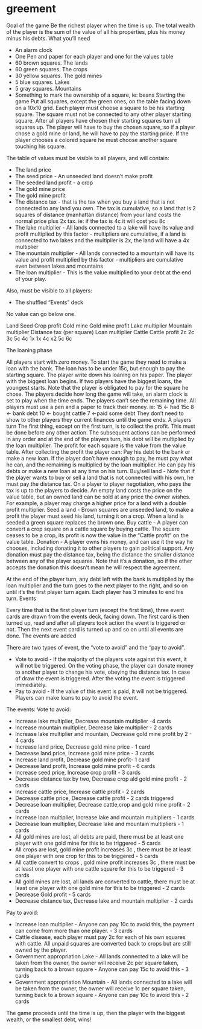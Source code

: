 # greement

Goal of the game
Be the richest player when the time is up. The total wealth of the player is the sum of the value of all his properties, plus his money minus his debts.
What you’ll need
- An alarm clock
- One Pen and paper for each player and one for the values table
- 60 brown squares. The lands
- 60 green squares. The crops
- 30 yellow squares. The gold mines
- 5 blue squares. Lakes
- 5 gray squares. Mountains
- Something to mark the ownership of a square, ie: beans
Starting the game
Put all squares, except the green ones, on the table facing down on a 10x10 grid. Each player must choose a square to be his starting square. The square must not be connected to any other player starting square.
After all players have chosen their starting squares turn all squares up. The player will have to buy the chosen square, so if a player chose a gold mine or land, he will have to pay the starting price. If the player chooses a colored square he must choose another square touching his square.

The table of values must be visible to all players, and will contain:
- The land price
- The seed price - An unseeded land doesn’t make profit
- The seeded land profit - a crop
- The gold mine price
- The gold mine profit 
- The distance tax -   that is the tax when you buy a land that is not connected to any land you own. The tax is cumulative, so a land that is 2 squares of distance (manhattan distance) from your land costs the normal price plus 2x tax. ie: if the tax is 4c it will cost you 8c
- The lake multiplier  - All lands connected to a lake will have its value and profit multiplied by this factor - multipliers are cumulative, if a land is connected to two lakes and the multiplier is 2x, the land will have a 4x multiplier
- The mountain multiplier - All lands connected to a mountain will have its value and profit multiplied by this factor - multipliers are cumulative even between lakes and mountains
- The loan multiplier - This is the value multiplied to your debt at the end of your play.

Also, must be visible to all players:
- The shuffled “Events” deck

No value can go below one.

Land
Seed
Crop profit
Gold mine
Gold mine profit
Lake multiplier
Mountain multiplier
Distance tax
(per square)
Loan multiplier
Cattle
Cattle profit
2c
2c
3c
5c
4c
1x
1x
4c
x2
5c
6c




































































The loaning phase

All players start with zero money. To start the game they need to make a loan with the bank. The loan has to be under 15c, but enough to pay the starting square. The player write down his loaning on his paper.
The player with the biggest loan begins. If two players have the biggest loans, the youngest starts. Note that the player is obligated to pay for the square he chose.
The players decide how long the game will take, an alarm clock is set to play when the time ends. The players can’t see the remaining time. All players must use a pen and a paper to track their money. ie:
15 <- had 15c                                              8 <- bank debt
10 <- bought cattle                                      7 <-paid some debt
They don’t need to show to other players they current finances until the game ends.
A players turn
	The first thing, except on the first turn, is to collect the profit. This must be done before any other action. The subsequent actions can be performed in any order and at the end of the players turn, his debt will be multiplied by the loan multiplier. The profit for each square is the value from the value table. After collecting the profit the player can:
Pay his debt to the bank or make a new loan. If the player don’t have enough to pay, he must pay what he can, and the remaining is multiplied by the loan multiplier. He can pay his debts or make a new loan at any time on his turn.
Buy/sell land - Note that if the player wants to buy or sell a land that is not connected with his own, he must pay the distance tax. On a player to player negotiation, who pays the tax is up to the players to decide. An empty land costs the price on the value table, but an owned land can be sold at any price the owner wishes. For example, a player may charge a higher price for a land with a double profit multiplier.
Seed a land - Brown squares are unseeded land, to make a profit the player must seed his land, turning it on a crop. When a land is seeded a green square replaces the brown one.
Buy cattle - A player can convert a crop square on a cattle square by buying cattle. The square ceases to be a crop, its profit is now the value in the “Cattle profit” on the value table.
Donation - A player owns his money, and can use it the way he chooses, including donating it to other players to gain political support. Any donation must pay the distance tax, being the distance the smaller distance between any of the player squares. Note that it’s a donation, so if the other accepts the donation this doesn’t mean he will respect the agreement.

At the end of the player turn, any debt left with the bank is multiplied by the loan multiplier and the turn goes to the next player to the right, and so on until it’s the first player turn again.
Each player has 3 minutes to end his turn.
Events

Every time that is the first player turn (except the first time), three event cards are drawn from the events deck, facing down. The first card is then turned up, read and after all players took action the event is triggered or not. Then the next event card is turned up and so on until all events are done. The events are added 

There are two types of event, the “vote to avoid” and the “pay to avoid”.
- Vote to avoid - If the majority of the players vote against this event, it will not be triggered. On the voting phase, the player can donate money to another player to change his vote, obeying the distance tax. In case of draw the event is triggered. After the voting the event is triggered immediately.
- Pay to avoid - If the value of this event is paid, it will not be triggered. Players can make loans to pay to avoid the event.

The events:
Vote to avoid:
- Increase lake multiplier, Decrease mountain multiplier -4 cards
- Increase mountain multiplier, Decrease lake multiplier  - 2 cards
- Increase lake multiplier and mountain, Decrease gold mine profit by 2 - 4 cards
- Increase land price, Decrease gold mine price - 1 card
- Decrease land price, Increase gold mine price - 3 cards
- Increase land profit, Decrease gold mine profit- 1 card
- Decrease land profit, Increase gold mine profit - 6 cards
- Increase seed price, Increase crop profit - 3 cards
- Decrease distance tax by two, Decrease crop ald gold mine profit - 2 cards
- Increase cattle price, Increase cattle profit - 2 cards
- Decrease cattle price, Decrease cattle profit - 2 cards triggered
- Decrease loan multiplier, Decrease cattle,crop and gold mine profit - 2 cards
- Increase loan multiplier, Increase lake and mountain multipliers - 1 cards
- Decrease loan multiplier, Decrease lake and mountain multipliers - 1 cards
- All gold mines are lost, all debts are paid, there must be at least one player with one gold mine for this to be triggered - 5 cards
- All crops are lost, gold mine profit increases 3c , there must be at least one player with one crop  for this to be triggered - 5 cards
- All cattle convert to crops , gold mine profit increases 3c , there must be at least one player with one cattle square for this to be triggered - 3 cards
- All gold mines are lost, all lands are converted to cattle, there must be at least one player with one gold mine for this to be triggered - 2 cards
- Decrease Gold profit - 5 cards
- Decrease distance tax, Decrease lake and mountain multiplier - 2 cards

Pay to avoid:
- Increase loan multiplier - Anyone can pay 10c to avoid this, the payment can come from more than one player. - 3 cards
- Cattle disease, each player must pay 2c for each of his own squares with cattle. All unpaid squares are converted back to crops but are still owned by the player.
- Government appropriation Lake - All lands connected to a lake will be taken from the owner, the owner will receive 2c per square taken, turning back to a brown square - Anyone can pay 15c to avoid this - 3 cards
- Government appropriation Mountain - All lands connected to a lake will be taken from the owner, the owner will receive 1c per square taken, turning back to a brown square - Anyone can pay 10c to avoid this - 2 cards

The game proceeds until the time is up, then the player with the biggest wealth, or the smallest debt, wins!
